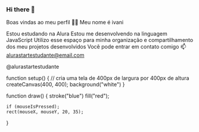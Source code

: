 ### Hi there 👋
Boas vindas ao meu perfil 💙💙
Meu nome é ivani

Estou estudando na Alura
Estou me desenvolvendo na linguagem JavaScript
Utilizo esse espaço para minha organização e compartilhamento dos meu projetos desenvolvidos
Você pode entrar em contato comigo 📫
alurastartestudante@email.com

@alurastartestudante


function setup() {
  // cria uma tela de 400px de largura por 400px de altura
  createCanvas(400, 400);
  background("white")
}


function draw() {
    stroke("blue")
    fill("red");
  
    if (mouseIsPressed);
    rect(mouseX, mouseY, 20, 35);
}


<!--
**ivanicrepaldi/ivanicrepaldi** is a ✨ _special_ ✨ repository because its `README.md` (this file) appears on your GitHub profile.

Here are some ideas to get you started:

- 🔭 I’m currently working on ...
- 🌱 I’m currently learning ...
- 👯 I’m looking to collaborate on ...
- 🤔 I’m looking for help with ...
- 💬 Ask me about ...
- 📫 How to reach me: ...
- 😄 Pronouns: ...
- ⚡ Fun fact: ...
-->
